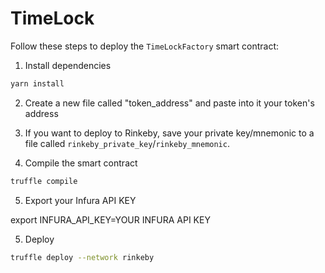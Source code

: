 # TimeLock


Follow these steps to deploy the `TimeLockFactory` smart contract:

1. Install dependencies

```bash
yarn install
```

2. Create a new file called "token_address" and paste into it your token's address

3. If you want to deploy to Rinkeby, save your private key/mnemonic to a file called  `rinkeby_private_key`/`rinkeby_mnemonic`.

4. Compile the smart contract

```bash
truffle compile
```

5. Export your Infura API KEY

export INFURA_API_KEY=YOUR INFURA API KEY

5. Deploy

```bash
truffle deploy --network rinkeby
```



